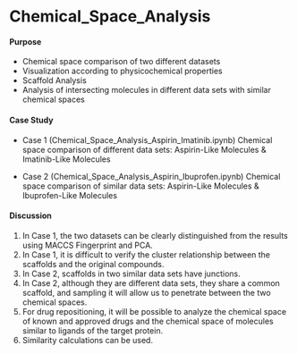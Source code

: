 # Chemical_Space_Analysis

#### Purpose

- Chemical space comparison of two different datasets
- Visualization according to physicochemical properties
- Scaffold Analysis
- Analysis of intersecting molecules in different data sets with similar chemical spaces

#### Case Study

- Case 1 (Chemical_Space_Analysis_Aspirin_Imatinib.ipynb)
Chemical space comparison of different data sets: Aspirin-Like Molecules & Imatinib-Like Molecules

- Case 2 (Chemical_Space_Analysis_Aspirin_Ibuprofen.ipynb)
Chemical space comparison of similar data sets: Aspirin-Like Molecules & Ibuprofen-Like Molecules

#### Discussion

1. In Case 1, the two datasets can be clearly distinguished from the results using MACCS Fingerprint and PCA.
2. In Case 1, it is difficult to verify the cluster relationship between the scaffolds and the original compounds.
3. In Case 2, scaffolds in two similar data sets have junctions.
4. In Case 2, although they are different data sets, they share a common scaffold, and sampling it will allow us to penetrate between the two chemical spaces.
5. For drug repositioning, it will be possible to analyze the chemical space of known and approved drugs and the chemical space of molecules similar to ligands of the target protein.
6. Similarity calculations can be used.

